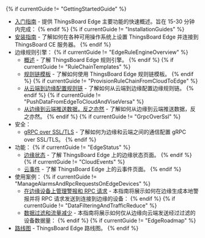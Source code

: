 {% if currentGuide != "GettingStartedGuide" %}
- [入门指南](/docs/{{docsPrefix}}getting-started/) - 提供 ThingsBoard Edge 主要功能的快速概述。旨在 15-30 分钟内完成：
{% endif %}
{% if currentGuide != "InstallationGuides" %}
- [安装指南](/docs/user-guide/install/{{docsPrefix}}installation-options/) - 了解如何在各种可用操作系统上设置 ThingsBoard Edge 并连接到 ThingsBoard CE 服务器。
{% endif %}
- 边缘规则引擎：
{% if currentGuide != "EdgeRuleEngineOverview" %}
  - [概述](/docs/{{docsPrefix}}rule-engine/general/) - 了解 ThingsBoard Edge 规则引擎。
{% endif %}
{% if currentGuide != "RuleChainTemplates" %}
  - [规则链模板](/docs/{{docsPrefix}}rule-engine/rule-chain-templates/) - 了解如何使用 ThingsBoard Edge 规则链模板。
{% endif %}
{% if currentGuide != "ProvisionRuleChainFromCloudToEdge" %}
  - [从云端到边缘配置规则链](/docs/{{docsPrefix}}rule-engine/provision-rule-chains/) - 了解如何从云端到边缘配置边缘规则链。
{% endif %}
{% if currentGuide != "PushDataFromEdgeToCloudAndViseVersa" %}
  - [从边缘到云端推送数据，反之亦然](/docs/{{docsPrefix}}rule-engine/push-data/) - 了解如何从边缘到云端推送数据，反之亦然。
{% endif %}
{% if currentGuide != "GrpcOverSsl" %}
- 安全：
  - [gRPC over SSL/TLS](/docs/{{docsPrefix}}user-guide/grpc-over-ssl/) - 了解如何为边缘和云端之间的通信配置 gRPC over SSL/TLS。
{% endif %}
- 功能：
{% if currentGuide != "EdgeStatus" %}
  - [边缘状态](/docs/{{docsPrefix}}features/edge-status/) - 了解 ThingsBoard Edge 上的边缘状态页面。
{% endif %}
{% if currentGuide != "CloudEvents" %}
  - [云事件](/docs/{{docsPrefix}}features/cloud-events/) - 了解 ThingsBoard Edge 上的云事件页面。
{% endif %}    
- 使用案例：
{% if currentGuide != "ManageAlarmsAndRpcRequestsOnEdgeDevices" %}
  - [在边缘设备上管理警报和 RPC 请求](/docs/{{docsPrefix}}use-cases/manage-alarms-rpc-requests/) - 本指南将展示如何在边缘生成本地警报并将 RPC 请求发送到连接到边缘的设备：
{% endif %}
{% if currentGuide != "DataFilteringAndTrafficReduce" %}
  - [数据过滤和流量减少](/docs/{{docsPrefix}}use-cases/data-filtering-traffic-reduce/) - 本指南将展示如何仅从边缘向云端发送经过过滤的设备数据量：
{% endif %}
{% if currentGuide != "EdgeRoadmap" %}
- [路线图](/docs/{{docsPrefix}}roadmap) - ThingsBoard Edge 路线图。
{% endif %}    
<br>